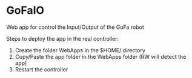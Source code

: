 # GoFaIO
Web app for control the Input/Output of the GoFa robot

Steps to deploy the app in the real controller:
1) Create the folder WebApps in the $HOME/ directory
2) Copy/Paste the app folder in the WebApps folder (RW will detect the app)
3) Restart the controller
